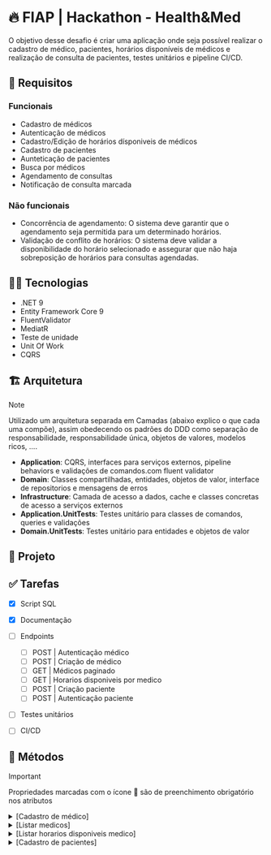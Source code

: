 # 🔥 FIAP | Hackathon - Health&Med

O objetivo desse desafio é criar uma aplicação onde seja possível realizar o cadastro de médico, pacientes, horários disponíveis de médicos e realização de consulta de pacientes, testes unitários e pipeline CI/CD.

## :stop_sign: Requisitos
### Funcionais
- Cadastro de médicos
- Autenticação de médicos
- Cadastro/Edição de horários dísponiveis de médicos
- Cadastro de pacientes
- Aunteticação de pacientes
- Busca por médicos
- Agendamento de consultas
- Notificação de consulta marcada
### Não funcionais
- Concorrência de agendamento: O sistema deve garantir que o agendamento seja permitida para um determinado horários.
- Validação de conflito de horários: O sistema deve validar a disponibilidade do horário selecionado e assegurar que não haja sobreposição de horários para consultas agendadas.

## :woman_technologist: Tecnologias
- .NET 9
- Entity Framework Core 9
- FluentValidator
- MediatR
- Teste de unidade
- Unit Of Work
- CQRS

## :building_construction: Arquitetura
> [!NOTE]
> Utilizado um arquitetura separada em Camadas (abaixo explico o que cada uma compõe), assim obedecendo os padrões do DDD como separação de responsabilidade, responsabilidade única, objetos de valores, modelos ricos, ....

- **Application**: CQRS, interfaces para serviços externos, pipeline behaviors e validações de comandos.com fluent validator
- **Domain**: Classes compartilhadas, entidades, objetos de valor, interface de repositorios e mensagens de erros
- **Infrastructure**: Camada de acesso a dados, cache e classes concretas de acesso a serviços externos
- **Application.UnitTests**: Testes unitário para classes de comandos, queries e validações
- **Domain.UnitTests**: Testes unitário para entidades e objetos de valor

## :deciduous_tree: Projeto
<!-- src
    |-- building blocks
    |   |-- Hackathon.HealthMed.Kernel
    |   |   |-- DomainObjects (Aggragate, Value objects compartilhados)
    |   |   |-- Shared (Result pattern)
    |   |-- Hacktahon.HealthMed.Api.Core
    |   |   |-- Identidade (Dados compartilhado de autenticação)
    |-- services
    |   |-- medicos
    |   |   |-- Hackathon.HealtMed.Medico.Api
    |   |   |   |-- Controllers
    |   |   |   |-- Configuration (DI)
    |   |   |-- Hackathon.HealtMed.Medico.Application
    |   |   |   |-- CQRS
    |   |   |   |-- Abstrações (Interfaces de serviços externos)
    |   |   |-- Hackathon.HealtMed.Medico.Domain (Entidades)
    |   |   |   |-- Entidadades
    |   |   |-- Hackathon.HealtMed.Medico.Infrastructure (Banco de dados, serviços externos e cache)
    |   |   |   |-- Data (Acesso a banco)
    |   |   |   |-- Repositorios
    |   |-- pacientes
    |   |   |-- Hackathon.HealthMed.Pacientes.Api (Controller, entidades, validações)
tests
    |--  -->

## :white_check_mark: Tarefas
- [x] Script SQL
- [x] Documentação
- [ ] Endpoints
    - [ ] POST | Autenticação médico
    - [ ] POST | Criação de médico
    - [ ] GET | Médicos paginado
    - [ ] GET | Horarios disponiveis por medico
    - [ ] POST | Criação paciente
    - [ ] POST | Autenticação paciente
- [ ] Testes unitários
- [ ] CI/CD
    

## :bookmark: Métodos
> [!IMPORTANT]
> Propriedades marcadas com o ícone :small_orange_diamond: são de preenchimento obrigatório nos atributos

<details>
    <summary>[Cadastro de médico]</summary>

```http
POST /api/v1/medicos
```

- #### Caso de sucesso
    - Será retornado um status code 200 com o Id cadastrado do médico

- #### Caso de uso
    - Caso o `email` informado já esteja registrado será retornado um BadRequest
    - Caso o `cpf` informado já esteja registrado será retornado um BadRequest
    - Caso o `crm` informado já esteja registrado será retornado um BadRequest

- #### Validação de dados
    - Caso o `nome` informado não seja valido será retornado um BadRequest
    - Caso o `email` informado não seja valido será retornado um BadRequest
    - Caso o `cpf` informado não seja valido será retornado um BadRequest
    - Caso o `crm` informado não seja valido será retornado um BadRequest

- #### Atributos
    - :small_orange_diamond: **nome** | String: Deve ser informado o nome completo e so será permitido apenas letras, em caso de chars especial ou números será retornado um BadRequest
        - Exemplo válido: Gabriel Teste
        - Exemplo inválido: T3ste
    ----
    - :small_orange_diamond: **email** | String: Deve ser informado um e-mail válido
        - Exemplo válido: teste@exemplo.com
        - Exemplo inválido: teste@exemplo
    ----
    - :small_orange_diamond: **cpf** | String: Deve ser informado um número de cpf válido sem pontos e traço
        - Exemplo válido: 21644957051
        - Exemplo inválido: 216.449.570-51
    ----
    - :small_orange_diamond: **crm** | String: Só será permitido numeros, com número exato de 6 chars
        - Exemplo válido: 1456214
        - Exemplo inválido: 154e45
    ----
    - :small_orange_diamond: **senha** | String: Deve ser informado a senha contendo no mínimo 8 chars, 1 letra maiúscula, 1 letra minúscula, números e char especial
        - Exemplo válido: Teste@123
        - Exemplo inválido: Teste
    ----

- #### Exemplo Request
    - ##### Válido
    ```json
    {
        "nome": "Gabriel Porto",
        "email": "gabriel.porto@teste.com",
        "cpf": "21644957051",
        "crm": "1456214",
        "senha": "Teste123*"
    }
    ```
    - ##### Response - Será retornado um Guid com o Id do médico
    ```
    "28eb0baa-e67a-4f64-86e1-cfa1326301c6"
    ```
     - ##### Caso de uso - crm já cadastrado
    ```json
    {
        "type": "https://tools.ietf.org/html/rfc7231#section-6.5.1",
        "title": "Médico.CrmJaCadastrado",
        "status": 400,
        "detail": " O crm '123456' iformado já está cadastrado"
    }
    ```
    - ##### Validação - Nome inválido
    ```json
    {
        "type": "https://tools.ietf.org/html/rfc7231#section-6.5.1",
        "title": "Nome.NomeIncompleto",
        "status": 400,
        "detail": "Informe o nome completo"
    }
    ```
</details>
<details>
    <summary>[Listar medicos]</summary>

```http
GET /api/v1/medicos?pagina=1
```

- #### Caso de sucesso
    - Será retornado uma objeto tipo PagedList com dados de paginação

- #### Query Parametros
    - :small_orange_diamond:**pagina** | int: Deve ser informado a página posicionada
    - **pesquisa** | String: Pode ser informado o nome, email ou crm para filtro


- #### Exemplo Response
    - ##### Listagem
    ```json
    {
        "pagina": 1,
        "existeProximaPagina": true,
        "existePaginaAnterior": false,
        "total": 20,
        "lista": [
            {
                "id: ": "62db978f-9999-45c9-9304-2d12554bd038",
                "nome": "Hugo Almeida",
                "email": "hugo.almeida@teste.com",
                "cpf": "21644957051",
                "crm": "1456214",
                "senha": "Teste123*"
            },
            {
                "id: ": "62db978f-9999-45c9-9304-2d12554bd038",
                "nome": "Lucas Rocha",
                "email": "lucas.rocha@teste.com",
                "cpf": "21644957051",
                "crm": "1456214",
                "senha": "Teste123*"
            }
        ]
    }
    ```
</details>
<details>
    <summary>[Listar horarios disponiveis medico]</summary>

```http
GET /api/v1/medicos/{medicoId}/horarios-disponiveis
```

- #### Caso de sucesso
    - Será retornado uma lista com os horarios disponiveis do médico

- #### Route Parametros
    - :small_orange_diamond:**mmedicoId** | int: Deve ser informado o id do médico


- #### Exemplo Response
    - ##### Listagem
    ```json
    [
        {
            "Data": "2025-01-01",
            "horario": "08:00"
        },
        {
            "Data": "2025-01-01",
            "horario": "09:00"
        },
        {
            "Data": "2025-01-01",
            "horario": "09:30"
        }
    ]
    ```
</details>
<details>
    <summary>[Cadastro de pacientes]</summary>

```http
POST /api/v1/pacientes
```

- #### Caso de sucesso
    - Será retornado um status code 200 com o Id cadastrado do paciente

- #### Caso de uso
    - Caso o `email` informado já esteja registrado será retornado um BadRequest
    - Caso o `cpf` informado já esteja registrado será retornado um BadRequest

- #### Validação de dados
    - Caso o `nome` informado não seja valido será retornado um BadRequest
    - Caso o `email` informado não seja valido será retornado um BadRequest
    - Caso o `cpf` informado não seja valido será retornado um BadRequest

- #### Atributos
    - :small_orange_diamond: **nome** | String: Deve ser informado o nome completo e so será permitido apenas letras, em caso de chars especial ou números será retornado um BadRequest
        - Exemplo válido: Gabriel Teste
        - Exemplo inválido: T3ste
    ----
    - :small_orange_diamond: **email** | String: Deve ser informado um e-mail válido
        - Exemplo válido: teste@exemplo.com
        - Exemplo inválido: teste@exemplo
    ----
    - :small_orange_diamond: **cpf** | String: Deve ser informado um número de cpf válido sem pontos e traço
        - Exemplo válido: 21644957051
        - Exemplo inválido: 216.449.570-51
    ----
    - :small_orange_diamond: **senha** | String: Deve ser informado a senha contendo no mínimo 8 chars, 1 letra maiúscula, 1 letra minúscula, números e char especial
        - Exemplo válido: Teste@123
        - Exemplo inválido: Teste
    ----

- #### Exemplo Request
    - ##### Válido
    ```json
    {
        "nome": "Gabriel Porto",
        "email": "gabriel.porto@teste.com",
        "cpf": "21644957051",
        "senha": "Teste123*"
    }
    ```
    - ##### Response - Será retornado um Guid com o Id do paciente
    ```
    "28eb0baa-e67a-4f64-86e1-cfa1326301c6"
    ```
     - ##### Caso de uso - email já cadastrado
    ```json
    {
        "type": "https://tools.ietf.org/html/rfc7231#section-6.5.1",
        "title": "Paciente.EmailJaCadastrado",
        "status": 400,
        "detail": "O email 'teste@exemplo.com' informado já está cadastrado"
    }
    ```
    - ##### Validação - Nome inválido
    ```json
    {
        "type": "https://tools.ietf.org/html/rfc7231#section-6.5.1",
        "title": "Nome.NomeIncompleto",
        "status": 400,
        "detail": "Informe o nome completo"
    }
    ```
</details>